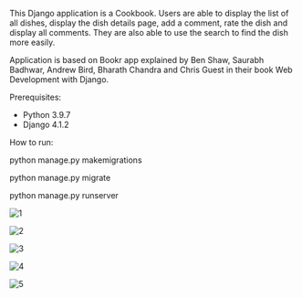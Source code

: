 
This Django application is a Cookbook. Users are able to display the list of all dishes, display the dish details page, add a comment, rate the dish and display all comments. They are also able to use the search to find the dish more easily.

Application is based on Bookr app explained by Ben Shaw, Saurabh Badhwar, Andrew Bird, Bharath Chandra and Chris Guest in their book Web Development with Django.

Prerequisites:

- Python 3.9.7
- Django 4.1.2

How to run:

python manage.py makemigrations

python manage.py migrate

python manage.py runserver







![1](https://user-images.githubusercontent.com/89083426/216794573-177180b9-3ef7-49e5-9025-95a34782e6d5.jpg)





![2](https://user-images.githubusercontent.com/89083426/216794577-351da561-aa83-49ce-88d5-6e599e0e5d80.jpg)





![3](https://user-images.githubusercontent.com/89083426/216794579-c2a38035-4328-45ec-a6d6-d9e3abb651f6.jpg)




![4](https://user-images.githubusercontent.com/89083426/216794581-22281a10-4b33-47e9-8b27-ea86de771b67.jpg)




![5](https://user-images.githubusercontent.com/89083426/216794585-81942f5f-149c-4128-85e3-1a429fe09ef1.jpg)






























